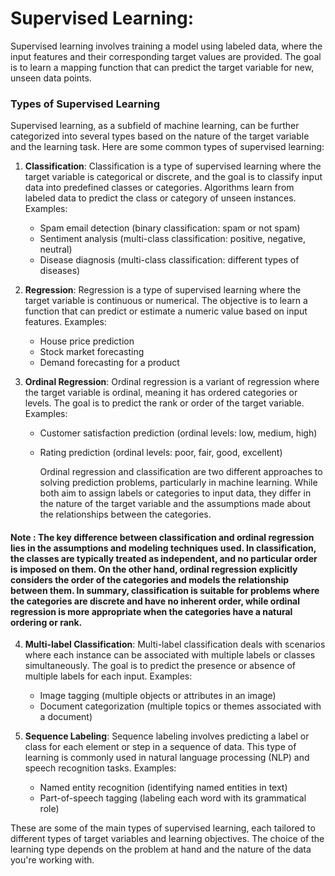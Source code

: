  # Supervised Learning:
Supervised learning involves training a model using labeled data, where the input features and their corresponding target values are provided. 
The goal is to learn a mapping function that can predict the target variable for new, unseen data points.



### Types of Supervised Learning
Supervised learning, as a subfield of machine learning, can be further categorized into several types based on the nature of the target variable and the learning task. Here are some common types of supervised learning:

1. **Classification**: Classification is a type of supervised learning where the target variable is categorical or discrete, and the goal is to classify input data into predefined classes or categories. Algorithms learn from labeled data to predict the class or category of unseen instances.
   Examples:
   - Spam email detection (binary classification: spam or not spam)
   - Sentiment analysis (multi-class classification: positive, negative, neutral)
   - Disease diagnosis (multi-class classification: different types of diseases)

2. **Regression**: Regression is a type of supervised learning where the target variable is continuous or numerical. The objective is to learn a function that can predict or estimate a numeric value based on input features.
   Examples:
   - House price prediction
   - Stock market forecasting
   - Demand forecasting for a product

3. **Ordinal Regression**: Ordinal regression is a variant of regression where the target variable is ordinal, meaning it has ordered categories or levels. The goal is to predict the rank or order of the target variable.
   Examples:
   - Customer satisfaction prediction (ordinal levels: low, medium, high)
   - Rating prediction (ordinal levels: poor, fair, good, excellent)

     Ordinal regression and classification are two different approaches to solving prediction problems, particularly in machine learning. While both aim to assign labels or categories to input data, they differ in the nature of the target variable and the assumptions made about the relationships between the categories.

#### Note : The key difference between classification and ordinal regression lies in the assumptions and modeling techniques used. In classification, the classes are typically treated as independent, and no particular order is imposed on them. On the other hand, ordinal regression explicitly considers the order of the categories and models the relationship between them. In summary, classification is suitable for problems where the categories are discrete and have no inherent order, while ordinal regression is more appropriate when the categories have a natural ordering or rank.

4. **Multi-label Classification**: Multi-label classification deals with scenarios where each instance can be associated with multiple labels or classes simultaneously. The goal is to predict the presence or absence of multiple labels for each input.
   Examples:
   - Image tagging (multiple objects or attributes in an image)
   - Document categorization (multiple topics or themes associated with a document)

5. **Sequence Labeling**: Sequence labeling involves predicting a label or class for each element or step in a sequence of data. This type of learning is commonly used in natural language processing (NLP) and speech recognition tasks.
  Examples:
   - Named entity recognition (identifying named entities in text)
   - Part-of-speech tagging (labeling each word with its grammatical role)

These are some of the main types of supervised learning, each tailored to different types of target variables and learning objectives. The choice of the learning type depends on the problem at hand and the nature of the data you're working with.
